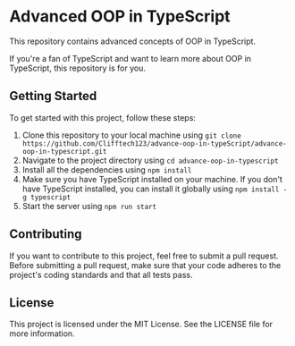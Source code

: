 # Advanced OOP in TypeScript

This repository contains advanced concepts of OOP in TypeScript.

If you're a fan of TypeScript and want to learn more about OOP in TypeScript, this repository is for you.

## Getting Started

To get started with this project, follow these steps:

1. Clone this repository to your local machine using `git clone https://github.com/Clifftech123/advance-oop-in-typeScript/advance-oop-in-typescript.git`
2. Navigate to the project directory using `cd advance-oop-in-typescript`
3. Install all the dependencies using `npm install`
4. Make sure you have TypeScript installed on your machine. If you don't have TypeScript installed, you can install it globally using `npm install -g typescript`
5. Start the server using `npm run start`

## Contributing

If you want to contribute to this project, feel free to submit a pull request. Before submitting a pull request, make sure that your code adheres to the project's coding standards and that all tests pass.

## License

This project is licensed under the MIT License. See the LICENSE file for more information.